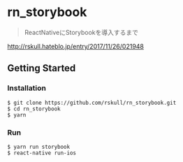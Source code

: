 # rn_storybook

> ReactNativeにStorybookを導入するまで

http://rskull.hateblo.jp/entry/2017/11/26/021948

## Getting Started

### Installation

```
$ git clone https://github.com/rskull/rn_storybook.git
$ cd rn_storybook
$ yarn
```

### Run

```
$ yarn run storybook
$ react-native run-ios
```
